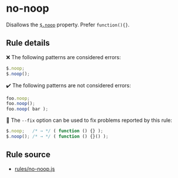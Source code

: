 # no-noop

Disallows the [`$.noop`](https://api.jquery.com/jQuery.noop/) property. Prefer `function(){}`.

## Rule details

❌ The following patterns are considered errors:
```js
$.noop;
$.noop();
```

✔️ The following patterns are not considered errors:
```js
foo.noop;
foo.noop();
foo.noop( bar );
```

🔧 The `--fix` option can be used to fix problems reported by this rule:
```js
$.noop;   /* → */ ( function () {} );
$.noop(); /* → */ ( function () {}() );
```
## Rule source

* [rules/no-noop.js](../src/rules/no-noop.js)
